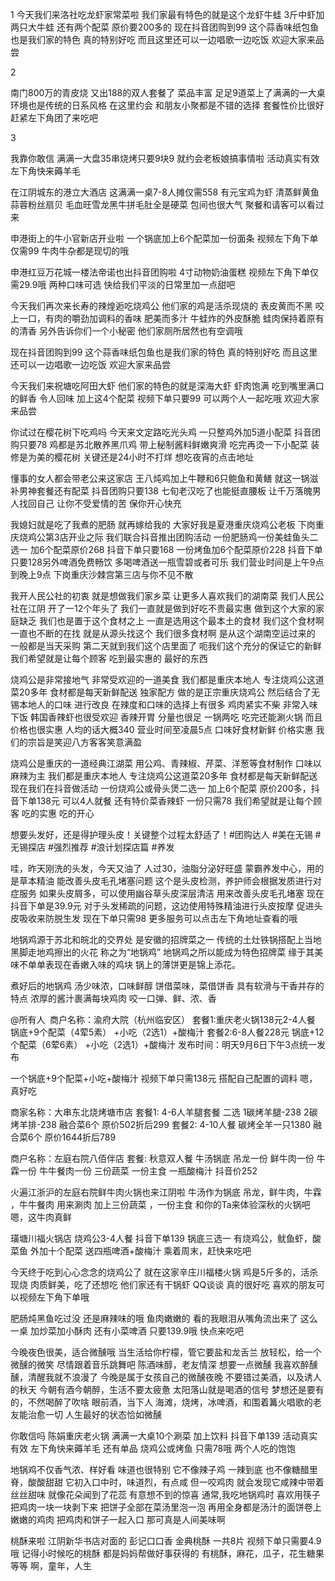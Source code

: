 
1
今天我们来洛社吃龙虾家常菜啦
我们家最有特色的就是这个龙虾牛蛙
3斤中虾加两只大牛蛙
还有两个配菜
原价要200多的
现在抖音团购到99
这个蒜香味纸包鱼也是我们家的特色
真的特别好吃
而且这里还可以一边唱歌一边吃饭
欢迎大家来品尝

2

南门800万的青皮烧
又出188的双人套餐了
菜品丰富
足足9道菜上了满满的一大桌
环境也是传统的日系风格
在这里约会
和朋友小聚都是不错的选择
套餐性价比很好
赶紧左下角团了来吃吧

3

我靠你敢信
满满一大盘35串烧烤只要9块9
就约会老板娘搞事情啦
活动真实有效
左下角快来薅羊毛

在江阴城东的港立大酒店
这满满一桌7-8人摊仅需558
有元宝鸡为虾
清蒸鲜黄鱼
蒜蓉粉丝扇贝
毛血旺雪龙黑牛拼毛肚全是硬菜
包间也很大气
聚餐和请客可以看过来

申港街上的牛小官新店开业啦
一个锅底加上6个配菜加一份面条
视频左下角下单仅需99
牛肉牛杂都是现切的哦

申港红豆万花城一楼法帝诺也出抖音团购啦
4寸动物奶油蛋糕
视频左下角下单仅需29.9哦
两种口味可选
快给我们平淡的日常里加一点甜吧

今天我们再次来长寿的辣煌逅吃烧鸡公
他们家的鸡是活杀现烧的
表皮黄而不黑
咬上一口，有肉的嚼劲加调料的香味
肥美而多汁
牛蛙炸的外皮酥脆
蛙肉保持着原有的清香
另外告诉你们一个小秘密
他们家厕所居然也有空调哦

现在抖音团购到99
这个蒜香味纸包鱼也是我们家的特色
真的特别好吃
而且这里还可以一边唱歌一边吃饭
欢迎大家来品尝


今天我们来祝塘吃阿田大虾
他们家的特色的就是深海大虾
虾肉饱满
吃到嘴里满口的鲜香
令人回味
加上这4个配菜
视频下单只要99
可以两个人一起吃哦
欢迎大家来品尝


你试过在樱花树下吃鸡吗
今天来文定路吃光头鸡
一只整鸡外加5道小配菜
抖音团购只要78
鸡都是苏北散养黑爪鸡
带上秘制酱料鲜嫩爽滑
吃完再烫一下小配菜
装修是为美的樱花树
关键还是24小时不打烊
想吃夜宵的点击地址

懂事的女人都会带老公来这家店
王八炖鸡加上牛鞭和6只鲍鱼和黄鳝
就这一锅滋补男神套餐还有配菜
抖音团购只要138
七旬老汉吃了也能挺直腰板
让千万落魄男人找回自己
让你不受爱情的苦
保你开心快充

我媳妇就是吃了我煮的肥肠
就再嫁给我的
大家好我是夏港重庆烧鸡公老板
下岗重庆烧鸡公第3店开业之际
我们联合抖音推出团购活动
一份肥肠鸡一份美蛙鱼头二选一
加6个配菜原价268
抖音下单只要168
一份烤鱼加6个配菜原价228
抖音下单只要128另外啤酒免费畅饮
多喝啤酒送一瓶雪碧或者可乐
我们营业时间是上午9点到晚上9点
下岗重庆沙棘宫第三店与你不见不散

我开人民公社的初衷
就是想做我们家乡菜
让更多人喜欢我们的湖南菜
我们人民公社在江阴
开了一12个年头了
我们一直就是做到好吃不贵最实惠
做到这个大家的家庭缺乏
我们也是置于这个食材之上
一直是选用这个最本土的食材
我们这个食材啊一直也不断的在找
就是从源头找这个
我们很多食材啊
是从这个湖南空运过来的
一般都是当天采购
第二天就到我们这个店里面了
呃我们这个充分的保证它的新鲜
我们希望就是让每个顾客
吃到最实惠的
最好的东西

烧鸡公是非常接地气
非常受欢迎的一道美食
我们都是重庆本地人
专注烧鸡公这道菜20多年
食材都是每天新鲜配送
独家配方
做的是正宗重庆烧鸡公
然后结合了无锡本地人的口味
进行改良
在辣度和口味的选择上有很多
鸡肉紧实不柴
非常入味下饭
韩国香辣虾也很受欢迎
香辣开胃
分量也很足
一锅两吃
吃完还能涮火锅
而且价格也很实惠
人均的话大概340
营业时间至凌晨5点
口味好食材新鲜
价格实惠
我们的宗旨是笑迎八方客客笑意满盈


烧鸡公是重庆的一道经典江湖菜
用公鸡、青辣椒、芹菜、洋葱等食材制作
口味以麻辣为主
我们都是重庆本地人
专注烧鸡公这道菜20多年
食材都是每天新鲜配送
现在我们在抖音做活动
一份烧鸡公或骨头煲二选一
加上6个配菜
原价200多，抖音下单138元
可以4人就餐
还有特价菜香辣虾
一份只需78
我们希望就是让每个顾客
吃的实惠
吃的开心


想要头发好，还是得护理头皮！关键整个过程太舒适了！#团购达人 #美在无锡 #无锡探店 #强烈推荐 #浪计划探店篇 #养发


哇，昨天刚洗的头发，今天又油了
人过30，油脂分泌好旺盛
蒙霸养发中心，用的是草本精油
能改善头皮毛孔堵塞问题
这个是头皮检测，养护师会根据发质进行对症服务
如果头皮屑多，可以使用幽谷草头皮深层清洁
用来改善头皮毛孔堵塞
现在抖音下单是39.9元
对于头发稀疏的问题，这边使用特殊精油进行头皮按摩
促进头皮吸收来防脱生发
现在下单只需98
更多服务可以点击左下角地址查看的哦


地锅鸡源于苏北和皖北的交界处
是安徽的招牌菜之一
传统的土灶铁锅搭配上当地黑脚走地鸡擦出的火花
称之为“地锅鸡”
地锅鸡之所以能成为特色招牌菜
缘于其美味不单单表现在香嫩入味的鸡块
锅上的薄饼更是锦上添花。

煮好后的地锅鸡
汤少味浓，口味鲜醇
饼借菜味，菜借饼香
具有软滑与干香并存的特点
浓厚的酱汁裹满每块鸡肉
咬一口弹、鲜、浓、香

@所有人 
商户名称：渝府大院（杭州临安区） 
套餐1:重庆老火锅138元2-4人餐  
 锅底+9个配菜（4荤5素）
 +小吃（2选1）+酸梅汁
套餐2:6-8人餐228元
锅底+12个配菜（6荤6素）
+小吃（2选1）+酸梅汁
发布时间：明天9月6日下午3点统一发布


一个锅底+9个配菜+小吃+酸梅汁
视频下单只需138元
搭配自己配置的调料
嗯，真好吃

商家名称：大串东北烧烤塘市店 
套餐1:
4-6人羊腿套餐
二选
1碳烤羊腿-238
2碳烤羊排-238
融合菜6个
原价502折后299
套餐2:
4-10人餐
碳烤全羊一只1380
融合菜6个
原价1644折后789

商户名称：左庭右院八佰伴店
套餐:
秋意双人餐 
牛汤锅底 
吊龙一份 鲜牛肉一份 牛霖一份 牛牛餐肉一份 
三份蔬菜 一份主食 一瓶酸梅汁
抖音价252


火遍江浙沪的左庭右院鲜牛肉火锅也来江阴啦
牛汤作为锅底
吊龙，鲜牛肉，牛霖 ，牛牛餐肉
用来涮肉
加上三份蔬菜 ，一份主食
和你的Ta来体验深秋的火锅吧
嗯，这牛肉真鲜



璜塘川福火锅店 
烧鸡公3-4人餐
抖音下单139
锅底三选一
有烧鸡公，鱿鱼虾，酸菜鱼
外加十个配菜
送四瓶啤酒+酸梅汁
乘着周末，赶快来吃吧

今天终于吃到心心念念的烧鸡公了
就在这家辛庄川福楼火锅
鸡是5斤多的，活杀现烧
肉质鲜美，吃了还想吃
他们家还有干锅虾
QQ谈谈
真的很好吃
喜欢的朋友可以视频左下角下单哦

肥肠炖黑鱼吃过没
还是麻辣味的哦
鱼肉嫩嫩的
看的我眼泪从嘴角流出来了
这么一桌
加炒菜加小酥肉
还有小菜啤酒
只要139.9哦
快点来吃吧


今晚夜色很美，适合微醺哦
当生活给你柠檬，管它要盐和龙舌兰
放轻松，给一个微醺的微笑
尽情跟着音乐跳舞吧
陈酒味醇，老友情深
想要一点微醺
我喜欢醉醺醺，清醒我就不浪漫了
今晚是属于女孩自己的微醺夜晚
不要错过美酒，以及诱人的秋天
今朝有酒今朝醉，生活不要太疲惫
太阳落山就是喝酒的信号
梦想还是要有的，不然喝醉了吹啥
眼前酒，当下人
海滩，烧烤，冰啤酒，和围着篝火唱歌的老友能治愈一切
人生最好的状态恰如微醺

你敢信吗
陈娟重庆老火锅
满满一大桌10个涮菜 
加上饮料
抖音下单139
活动真实有效
左下角快来薅羊毛
还有单品
烧鸡公或烤鱼
只需78哦
两个人吃的饱饱

地锅鸡不仅香气浓、样好看
味道也很特别
它不像辣子鸡 一辣到底
也不像糖醋里脊，酸酸甜甜
它初入口中时，味道烈，有点咸
但一咬鸡肉
就会发现它咸辣中带着丝丝甜味
就像花朵闻到了花蕊
有意想不到的惊喜
通常,我吃地锅鸡时
喜欢用筷子把鸡肉一块一块剥下来
把饼子全部在菜汤里泡一泡
再用全身都是汤汁的面饼卷上嫩嫩的鸡肉
把鸡肉和饼子一起入口
那可真是人间美味啊

桃酥来啦
江阴新华书店对面的
彭记口口香
金典桃酥
一共8片
视频下单只需要4.9哦
记得小时候吃的桃酥
都是妈妈帮做好事获得的
有桃酥，麻花，瓜子，花生糖果等等
啊，童年，人生
